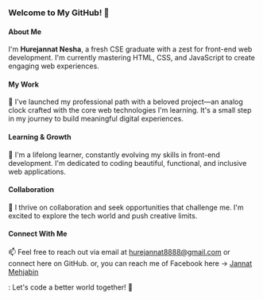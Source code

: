 ### Welcome to My GitHub! 👋

#### About Me
I'm **Hurejannat Nesha**, a fresh CSE graduate with a zest for front-end web development. I'm currently mastering HTML, CSS, and JavaScript to create engaging web experiences.

#### My Work
🔭 I've launched my professional path with a beloved project—an analog clock crafted with the core web technologies I'm learning. It's a small step in my journey to build meaningful digital experiences.

#### Learning & Growth
🌱 I'm a lifelong learner, constantly evolving my skills in front-end development. I'm dedicated to coding beautiful, functional, and inclusive web applications.

#### Collaboration
💼 I thrive on collaboration and seek opportunities that challenge me. I'm excited to explore the tech world and push creative limits.

#### Connect With Me
📫 Feel free to reach out via email at hurejannat8888@gmail.com or connect here on GitHub.
or, you can reach me of Facebook here -> [Jannat Mehjabin](https://www.facebook.com/jannat.mehjabin.754)

: Let's code a better world together! 🚀

